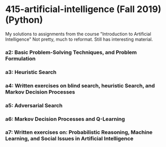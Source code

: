 # 415-artificial-intelligence (Fall 2019) (Python)
My solutions to assignments from the course "Introduction to Artificial Intelligence"
Not pretty, much to reformat. Still has interesting material.

### a2: Basic Problem-Solving Techniques, and Problem Formulation 

### a3: Heuristic Search

### a4: Written exercises on blind search, heuristic Search, and Markov Decision Processes

### a5: Adversarial Search

### a6: Markov Decision Processes and Q-Learning

### a7: Written exercises on: Probabilistic Reasoning, Machine Learning, and Social Issues in Artificial Intelligence
